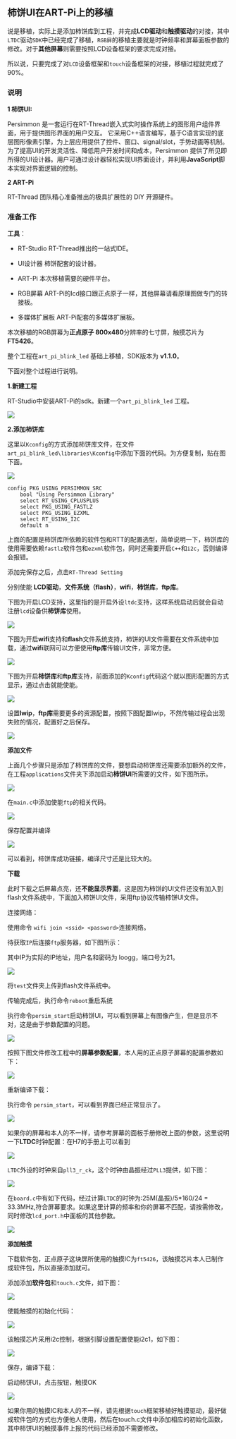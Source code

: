 ## 柿饼UI在ART-Pi上的移植

说是移植，实际上是添加柿饼库到工程，并完成**LCD驱动**和**触摸驱动**的对接，其中`LTDC`驱动`SDK`中已经完成了移植，`RGB屏`的移植主要就是时钟频率和屏幕面板参数的修改。对于**其他屏幕**则需要按照LCD设备框架的要求完成对接。

所以说，只要完成了对`LCD`设备框架和`touch`设备框架的对接，移植过程就完成了90%。

### 说明

**1 柿饼UI:**

Persimmon 是一套运行在RT-Thread嵌入式实时操作系统上的图形用户组件界面，用于提供图形界面的用户交互。
它采用C++语言编写，基于C语言实现的底层图形像素引擎，为上层应用提供了控件、窗口、signal/slot，手势动画等机制。 为了提高UI的开发灵活性、降低用户开发时间和成本，Persimmon 提供了所见即所得的UI设计器。用户可通过设计器轻松实现UI界面设计，并利用**JavaScript**脚本实现对界面逻辑的控制。

**2 ART-Pi**

RT-Thread 团队精心准备推出的极具扩展性的 DIY 开源硬件。

### 准备工作

**工具**：

- RT-Studio           RT-Thread推出的一站式IDE。

- UI设计器             柿饼配套的设计器。

- ART-Pi                 本次移植需要的硬件平台。

- RGB屏幕             ART-Pi的lcd接口跟正点原子一样，其他屏幕请看原理图做专门的转接板。

- 多媒体扩展板     ART-Pi配套的多媒体扩展板。



本次移植的RGB屏幕为**正点原子 800x480**分辨率的七寸屏，触摸芯片为**FT5426**。

整个工程在`art_pi_blink_led` 基础上移植，SDK版本为 **v1.1.0**。

下面对整个过程进行说明。

**1.新建工程**

RT-Studio中安装ART-Pi的sdk。新建一个`art_pi_blink_led` 工程。

![](pic/add_new_project.png)

**2.添加柿饼库**

这里以`Kconfig`的方式添加柿饼库文件，在文件`art_pi_blink_led\libraries\Kconfig`中添加下面的代码。为方便复制，贴在图下面。

![](pic/add_per_kconfig.png)



    config PKG_USING_PERSIMMON_SRC
        bool "Using Persimmon Library"
        select RT_USING_CPLUSPLUS
        select PKG_USING_FASTLZ
        select PKG_USING_EZXML
        select RT_USING_I2C
        default n
上面的配置是柿饼库所依赖的软件包和RTT的配置选型，简单说明一下，柿饼库的使用需要依赖`fastlz`软件包和`ezxml`软件包，同时还需要开启`C++`和`i2c`，否则编译会报错。

添加完保存之后，点击`RT-Thread Setting`

分别使能 **LCD驱动**，**文件系统（flash）**，**wifi**，**柿饼库**，**ftp库**。

下图为开启LCD支持，这里指的是开启外设`ltdc`支持，这样系统启动后就会自动注册`lcd`设备供**柿饼库**使用。

![](pic/enable_lcd.png)

下图为开启**wifi**支持和**flash**文件系统支持，柿饼的UI文件需要在文件系统中加载，通过**wifi**联网可以方便使用**ftp库**传输UI文件，非常方便。

![](pic/enable_filesystem.png)

下图为开启**柿饼库**和**ftp库**支持，前面添加的`Kconfig`代码这个就以图形配置的方式显示，通过点击就能使能。

![](pic/enable_p_ftp.png)

设置**lwip**，**ftp库**需要更多的资源配置，按照下图配置lwip，不然传输过程会出现失败的情况，配置好之后保存。

![](pic/config_lwip.png)

**添加文件**

上面几个步骤只是添加了柿饼库的文件，要想启动柿饼库还需要添加额外的文件，在工程`applications`文件夹下添加启动**柿饼UI**所需要的文件，如下图所示。

![](pic/add_p_file.png)

在`main.c`中添加使能`ftp`的相关代码。

![](pic/add_ftp_code.png)

保存配置并编译

![](pic/build.png)

可以看到，柿饼库成功链接，编译尺寸还是比较大的。

**下载**

此时下载之后屏幕点亮，还**不能显示界面**，这是因为柿饼的UI文件还没有加入到flash文件系统中，下面加入柿饼UI文件，采用ftp协议传输柿饼UI文件。

连接网络：

使用命令 `wifi join <ssid> <password>`连接网络。

待获取`IP`后连接`ftp`服务器，如下图所示：

其中IP为实际的IP地址，用户名和密码为 loogg，端口号为21。

![](pic/add_UI.png)

将`test`文件夹上传到flash文件系统中。

传输完成后，执行命令`reboot`重启系统

执行命令`persim_start`启动柿饼UI，可以看到屏幕上有图像产生，但是显示不对，这是由于参数配置的问题。

![](pic/para_err.jpg)

按照下图文件修改工程中的**屏幕参数配置**，本人用的正点原子屏幕的配置参数如下：

![](pic/config_lcd.png)

重新编译下载：

执行命令 `persim_start`，可以看到界面已经正常显示了。

![](pic/para_ok.jpg)

如果你的屏幕和本人的不一样，请参考屏幕的面板手册修改上面的参数，这里说明一下**LTDC**时钟配置：在H7的手册上可以看到

![](pic/ltdc_clk.png)

`LTDC`外设的时钟来自`pll3_r_ck`，这个时钟由晶振经过`PLL3`提供，如下图：

![](pic/pll3_r.png)

在`board.c`中有如下代码，经过计算`LTDC`的时钟为:25M(晶振)/5*160/24 = 33.3MHz,符合屏幕要求。如果这里计算的频率和你的屏幕不匹配，请按需修改，同时修改`lcd_port.h`中面板的其他参数。

![](pic/pll3_r_ck.png)

**添加触摸**

下载软件包，正点原子这块屏所使用的触摸IC为`ft5426`，该触摸芯片本人已制作成软件包，所以直接添加就可。

添加添加**软件包**和`touch.c`文件，如下图：

![](pic/add_touch.png)

使能触摸的初始化代码：

![](pic/enable_touch_init.png)

该触摸芯片采用i2c控制，根据引脚设置配置使能i2c1，如下图：

![](pic/enable_i2c1.png)

保存，编译下载：

启动柿饼UI，点击按钮，触摸OK

![](pic/touch_ok.jpg)



如果你用的触摸IC和本人的不一样，请先根据`touch`框架移植好触摸驱动，最好做成软件包的方式也方便他人使用，然后在touch.c文件中添加相应的初始化函数，其中柿饼UI的触摸事件上报的代码已经添加不需要修改。